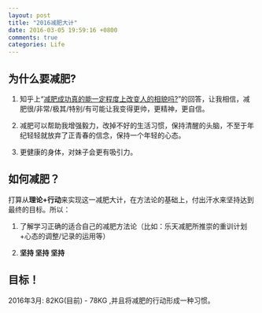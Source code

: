 ```yaml
---
layout: post
title: "2016减肥大计"
date: 2016-03-05 19:59:16 +0800
comments: true
categories: Life
---
```


## 为什么要减肥?

  1.  知乎上“[减肥成功真的能一定程度上改变人的相貌吗?](https://www.zhihu.com/question/28594126/answer/87730110)”的回答，让我相信，减肥很/非常/极其/特别/有可能让我变得更帅，更精神，更自信。

  2. 减肥可以帮助我增强毅力，改掉不好的生活习惯，保持清醒的头脑，不至于年纪轻轻就放弃了正青春的信念，保持一个年轻的心态。

  3. 更健康的身体，对妹子会更有吸引力。

<!-- more -->

## 如何减肥？

打算从**理论+行动**来实现这一减肥大计，在方法论的基础上，付出汗水来坚持达到最终的目标。所以：

1. 了解学习正确的适合自己的减肥方法论（比如：乐天减肥所推崇的重训计划+心态的调整/记录的运用等）

2. **坚持 坚持 坚持**

## 目标！

2016年3月: 82KG(目前) - 78KG ,并且将减肥的行动形成一种习惯。
